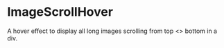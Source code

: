 # ImageScrollHover
A hover effect to display all long images scrolling from top &lt;> bottom in a div.
